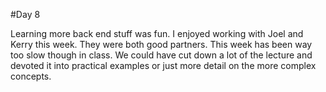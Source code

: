 #Day 8

Learning more back end stuff was fun. I enjoyed working with Joel and Kerry this week. They were both good partners. This week has been way too slow though in class. We could have cut down a lot of the lecture and devoted it into practical examples or just more detail on the more complex concepts.

